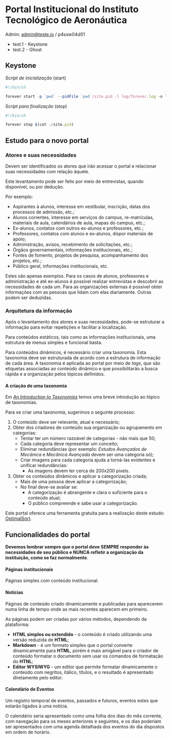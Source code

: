 # Portal Institucional do Instituto Tecnológico de Aeronáutica

Admin: admin@teste.io / p4ssw04d01

* test.1 - Keystone
* test.2 - Ghost


## Keystone

_Script de inicialização_ (start)

```javascript
#!/bin/sh

forever start -p `pwd` --pidFile `pwd`/site.pid -l log/forever.log -o log/out.log -e log/err.log -a keystone.js
```

_Script para finalização_ (stop)

```javascript
#!/bin/sh

forever stop $(cat ./site.pid)
```

## Estudo para o novo portal

### Atores e suas necessidades

Devem ser identificados os atores que irão acessar o portal e relacionar suas necessidades com relação àquele.

Este levantamento pode ser feito por meio de entrevistas, quando disponível, ou por dedução.

Por exemplo:

* Aspirantes à alunos, interesse em vestibular, inscrição, datas dos processos de admissão, etc.;
* Alunos correntes, interesse em serviços do campus, re-matrículas, materiais de aula, calendários de aula, mapas do campus, etc.;
* Ex-alunos, contatos com outros ex-alunos e professores, etc.;
* Professores, contatos com alunos e ex-alunos, dispor materiais de apoio;
* Administração, avisos, recebimento de solicitações, etc.;
* Órgãos governamentais, informações institucionais, etc.;
* Fontes de fomento, projetos de pesquisa, acompanhamento dos projetos, etc.;
* Público geral, informações institucionais, etc.

Estes são apenas exemplos. Para os casos de alunos, professores e administração e até ex-alunos é possível realizar entrevistas e descobrir as necessidades de cada um. Para as organizações externas é possível obter informações com as pessoas que lidam com elas diariamente. Outras podem ser deduzidas.

### Arquitetura da informação

Após o levantamento dos atores e suas necessidades, pode-se estruturar a informação para evitar repetições e facilitar a localização.

Para conteúdos estáticos, tais como as informações institucionais, uma estrutura de menus simples e funcional basta.

Para conteúdos dinâmicos, é necessário criar uma taxonomia. Esta taxonomia deve ser estruturada de acordo com a estrutura de informação de cada área. A taxonomia é aplicada ao portal por meio de _tags_, que são etiquetas associadas ao conteúdo dinâmico e que possibilitarão a busca rápida e a organização pelos tópicos definidos.

#### A criação de uma taxonomia

Em [_An Introduction to Taxonomies_](https://www.uxbooth.com/articles/introduction-to-taxonomies/) temos uma breve introdução ao tópico de taxonomias.

Para se criar uma taxonomia, sugerimos o seguinte processo:

1. O conteúdo deve ser relevante, atual e necessário;
1. Obter dos criadores de conteúdo sua organização ou agrupamento em categorias:
    * Tentar ter um número razoável de categorias - não mais que 50;
    * Cada categoria deve representar um conceito;
    * Eliminar redundâncias (por exemplo: _Estudos Avançados de Mecânica_ e _Mecânica Avançada_ devem ser uma categoria só);
    * Criar imagens para cada categoria ajuda a torná-las evidentes e unificar redundâncias:
        * As imagens devem ter cerca de 200x200 pixels.
1. Obter os conteúdos dinâmicos e aplicar a categorização criada;
    * Mais de uma pessoa deve aplicar a categorização;
    * No final deve-se avaliar se:
        * A categorização é abrangente e clara o suficiente para o conteúdo atual;
        * O público compreende e sabe usar a categorização.

Este portal oferece uma ferramenta gratuita para a realização deste estudo: [OptimalSort](https://www.optimalworkshop.com/optimalsort).

## Funcionalidades do portal

**Devemos lembrar sempre que o portal deve SEMPRE responder às necessidades de seu público e NUNCA refletir a organização da instituição, como se faz normalmente**.

#### Páginas institucionais

Páginas simples com conteúdo institucional.

#### Notícias

Páginas de conteúdo criado dinamicamente e publicadas para aparecerem numa linha de tempo onde as mais recentes aparecem em primeiro.

As páginas podem ser criadas por vários métodos, dependendo da plataforma:

* **HTML simples ou extendido** - o conteúdo é criado utilizando uma versão reduzida de **HTML**;
* **Markdown** - é um formato simples que o portal converte dinamicamente para **HTML**, porém é mais amigável para o criador de conteúdo formatar o documento sem usar os comandos de formatação do **HTNL**;
* **Editor WYSIWYG** - um editor que permite formatar dinamicamente o conteúdo com negritos, itálico, títulos, e o resultado é apresentado diretamente pelo editor.

#### Calendário de Eventos

Um registro temporal de eventos, passados e futuros, eventos estes que estarão ligados à uma notícia.

O calendário seria apresentado como uma folha dos dias do mês corrente, com navegação para os meses anteriores e seguintes, e os dias poderiam ser apresentados com uma agenda detalhada dos eventos do dia dispostos em ordem de horário.
